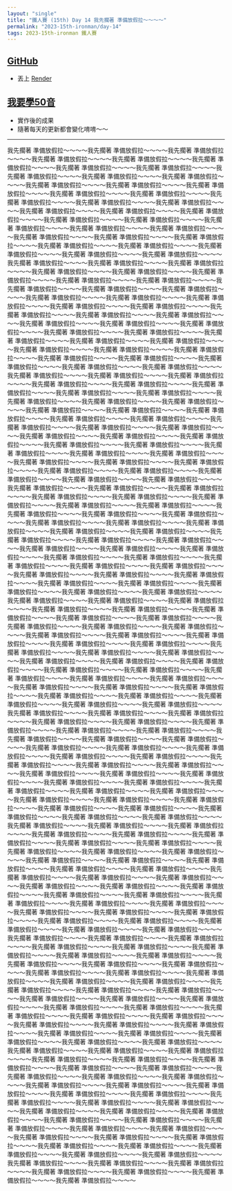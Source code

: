 ```yaml
---
layout: "single"
title: "鐵人賽 (15th) Day 14 我先擱著 準備放假拉～～～～"
permalink: "2023-15th-ironman/day-14"
tags: 2023-15th-ironman 鐵人賽
---
```


## [GitHub](https://github.com/yuting3656/yuting-learning-japanese)

- 丟上 [Render](https://render.com/)

## [我要學50音](https://tim-learning-japanese.onrender.com/)

- 實作後的成果
- 隨著每天的更新都會變化唷唷～～

---


我先擱著 準備放假拉～～～～我先擱著 準備放假拉～～～～我先擱著 準備放假拉～～～～我先擱著 準備放假拉～～～～我先擱著 準備放假拉～～～～我先擱著 準備放假拉～～～～我先擱著 準備放假拉～～～～我先擱著 準備放假拉～～～～我先擱著 準備放假拉～～～～我先擱著 準備放假拉～～～～我先擱著 準備放假拉～～～～我先擱著 準備放假拉～～～～我先擱著 準備放假拉～～～～我先擱著 準備放假拉～～～～我先擱著 準備放假拉～～～～我先擱著 準備放假拉～～～～我先擱著 準備放假拉～～～～我先擱著 準備放假拉～～～～我先擱著 準備放假拉～～～～我先擱著 準備放假拉～～～～我先擱著 準備放假拉～～～～我先擱著 準備放假拉～～～～我先擱著 準備放假拉～～～～我先擱著 準備放假拉～～～～我先擱著 準備放假拉～～～～我先擱著 準備放假拉～～～～我先擱著 準備放假拉～～～～我先擱著 準備放假拉～～～～我先擱著 準備放假拉～～～～我先擱著 準備放假拉～～～～我先擱著 準備放假拉～～～～我先擱著 準備放假拉～～～～我先擱著 準備放假拉～～～～我先擱著 準備放假拉～～～～我先擱著 準備放假拉～～～～我先擱著 準備放假拉～～～～我先擱著 準備放假拉～～～～我先擱著 準備放假拉～～～～我先擱著 準備放假拉～～～～我先擱著 準備放假拉～～～～我先擱著 準備放假拉～～～～我先擱著 準備放假拉～～～～我先擱著 準備放假拉～～～～我先擱著 準備放假拉～～～～我先擱著 準備放假拉～～～～我先擱著 準備放假拉～～～～我先擱著 準備放假拉～～～～我先擱著 準備放假拉～～～～我先擱著 準備放假拉～～～～我先擱著 準備放假拉～～～～我先擱著 準備放假拉～～～～我先擱著 準備放假拉～～～～我先擱著 準備放假拉～～～～我先擱著 準備放假拉～～～～我先擱著 準備放假拉～～～～我先擱著 準備放假拉～～～～我先擱著 準備放假拉～～～～我先擱著 準備放假拉～～～～我先擱著 準備放假拉～～～～我先擱著 準備放假拉～～～～我先擱著 準備放假拉～～～～我先擱著 準備放假拉～～～～我先擱著 準備放假拉～～～～我先擱著 準備放假拉～～～～我先擱著 準備放假拉～～～～我先擱著 準備放假拉～～～～我先擱著 準備放假拉～～～～我先擱著 準備放假拉～～～～我先擱著 準備放假拉～～～～我先擱著 準備放假拉～～～～我先擱著 準備放假拉～～～～我先擱著 準備放假拉～～～～我先擱著 準備放假拉～～～～我先擱著 準備放假拉～～～～我先擱著 準備放假拉～～～～我先擱著 準備放假拉～～～～我先擱著 準備放假拉～～～～我先擱著 準備放假拉～～～～我先擱著 準備放假拉～～～～我先擱著 準備放假拉～～～～我先擱著 準備放假拉～～～～我先擱著 準備放假拉～～～～我先擱著 準備放假拉～～～～我先擱著 準備放假拉～～～～我先擱著 準備放假拉～～～～我先擱著 準備放假拉～～～～我先擱著 準備放假拉～～～～我先擱著 準備放假拉～～～～我先擱著 準備放假拉～～～～我先擱著 準備放假拉～～～～我先擱著 準備放假拉～～～～我先擱著 準備放假拉～～～～我先擱著 準備放假拉～～～～我先擱著 準備放假拉～～～～我先擱著 準備放假拉～～～～我先擱著 準備放假拉～～～～我先擱著 準備放假拉～～～～我先擱著 準備放假拉～～～～我先擱著 準備放假拉～～～～我先擱著 準備放假拉～～～～我先擱著 準備放假拉～～～～我先擱著 準備放假拉～～～～我先擱著 準備放假拉～～～～我先擱著 準備放假拉～～～～我先擱著 準備放假拉～～～～我先擱著 準備放假拉～～～～我先擱著 準備放假拉～～～～我先擱著 準備放假拉～～～～我先擱著 準備放假拉～～～～我先擱著 準備放假拉～～～～我先擱著 準備放假拉～～～～我先擱著 準備放假拉～～～～我先擱著 準備放假拉～～～～我先擱著 準備放假拉～～～～我先擱著 準備放假拉～～～～我先擱著 準備放假拉～～～～我先擱著 準備放假拉～～～～我先擱著 準備放假拉～～～～我先擱著 準備放假拉～～～～我先擱著 準備放假拉～～～～我先擱著 準備放假拉～～～～我先擱著 準備放假拉～～～～我先擱著 準備放假拉～～～～我先擱著 準備放假拉～～～～我先擱著 準備放假拉～～～～我先擱著 準備放假拉～～～～我先擱著 準備放假拉～～～～我先擱著 準備放假拉～～～～我先擱著 準備放假拉～～～～我先擱著 準備放假拉～～～～我先擱著 準備放假拉～～～～我先擱著 準備放假拉～～～～我先擱著 準備放假拉～～～～我先擱著 準備放假拉～～～～我先擱著 準備放假拉～～～～我先擱著 準備放假拉～～～～我先擱著 準備放假拉～～～～我先擱著 準備放假拉～～～～我先擱著 準備放假拉～～～～我先擱著 準備放假拉～～～～我先擱著 準備放假拉～～～～我先擱著 準備放假拉～～～～我先擱著 準備放假拉～～～～我先擱著 準備放假拉～～～～我先擱著 準備放假拉～～～～我先擱著 準備放假拉～～～～我先擱著 準備放假拉～～～～我先擱著 準備放假拉～～～～我先擱著 準備放假拉～～～～我先擱著 準備放假拉～～～～我先擱著 準備放假拉～～～～我先擱著 準備放假拉～～～～我先擱著 準備放假拉～～～～我先擱著 準備放假拉～～～～我先擱著 準備放假拉～～～～我先擱著 準備放假拉～～～～我先擱著 準備放假拉～～～～我先擱著 準備放假拉～～～～我先擱著 準備放假拉～～～～我先擱著 準備放假拉～～～～我先擱著 準備放假拉～～～～我先擱著 準備放假拉～～～～我先擱著 準備放假拉～～～～我先擱著 準備放假拉～～～～我先擱著 準備放假拉～～～～我先擱著 準備放假拉～～～～我先擱著 準備放假拉～～～～我先擱著 準備放假拉～～～～我先擱著 準備放假拉～～～～我先擱著 準備放假拉～～～～我先擱著 準備放假拉～～～～我先擱著 準備放假拉～～～～我先擱著 準備放假拉～～～～我先擱著 準備放假拉～～～～我先擱著 準備放假拉～～～～我先擱著 準備放假拉～～～～我先擱著 準備放假拉～～～～我先擱著 準備放假拉～～～～我先擱著 準備放假拉～～～～我先擱著 準備放假拉～～～～我先擱著 準備放假拉～～～～我先擱著 準備放假拉～～～～我先擱著 準備放假拉～～～～我先擱著 準備放假拉～～～～我先擱著 準備放假拉～～～～我先擱著 準備放假拉～～～～我先擱著 準備放假拉～～～～我先擱著 準備放假拉～～～～我先擱著 準備放假拉～～～～我先擱著 準備放假拉～～～～我先擱著 準備放假拉～～～～我先擱著 準備放假拉～～～～我先擱著 準備放假拉～～～～我先擱著 準備放假拉～～～～我先擱著 準備放假拉～～～～我先擱著 準備放假拉～～～～我先擱著 準備放假拉～～～～我先擱著 準備放假拉～～～～我先擱著 準備放假拉～～～～我先擱著 準備放假拉～～～～我先擱著 準備放假拉～～～～我先擱著 準備放假拉～～～～我先擱著 準備放假拉～～～～我先擱著 準備放假拉～～～～我先擱著 準備放假拉～～～～我先擱著 準備放假拉～～～～我先擱著 準備放假拉～～～～我先擱著 準備放假拉～～～～我先擱著 準備放假拉～～～～我先擱著 準備放假拉～～～～我先擱著 準備放假拉～～～～我先擱著 準備放假拉～～～～我先擱著 準備放假拉～～～～我先擱著 準備放假拉～～～～我先擱著 準備放假拉～～～～我先擱著 準備放假拉～～～～我先擱著 準備放假拉～～～～我先擱著 準備放假拉～～～～我先擱著 準備放假拉～～～～我先擱著 準備放假拉～～～～我先擱著 準備放假拉～～～～我先擱著 準備放假拉～～～～我先擱著 準備放假拉～～～～我先擱著 準備放假拉～～～～我先擱著 準備放假拉～～～～我先擱著 準備放假拉～～～～我先擱著 準備放假拉～～～～我先擱著 準備放假拉～～～～我先擱著 準備放假拉～～～～我先擱著 準備放假拉～～～～我先擱著 準備放假拉～～～～我先擱著 準備放假拉～～～～我先擱著 準備放假拉～～～～我先擱著 準備放假拉～～～～我先擱著 準備放假拉～～～～我先擱著 準備放假拉～～～～我先擱著 準備放假拉～～～～我先擱著 準備放假拉～～～～我先擱著 準備放假拉～～～～我先擱著 準備放假拉～～～～我先擱著 準備放假拉～～～～我先擱著 準備放假拉～～～～我先擱著 準備放假拉～～～～我先擱著 準備放假拉～～～～我先擱著 準備放假拉～～～～我先擱著 準備放假拉～～～～我先擱著 準備放假拉～～～～我先擱著 準備放假拉～～～～我先擱著 準備放假拉～～～～我先擱著 準備放假拉～～～～我先擱著 準備放假拉～～～～我先擱著 準備放假拉～～～～我先擱著 準備放假拉～～～～我先擱著 準備放假拉～～～～我先擱著 準備放假拉～～～～我先擱著 準備放假拉～～～～我先擱著 準備放假拉～～～～我先擱著 準備放假拉～～～～我先擱著 準備放假拉～～～～我先擱著 準備放假拉～～～～我先擱著 準備放假拉～～～～我先擱著 準備放假拉～～～～我先擱著 準備放假拉～～～～我先擱著 準備放假拉～～～～我先擱著 準備放假拉～～～～我先擱著 準備放假拉～～～～我先擱著 準備放假拉～～～～我先擱著 準備放假拉～～～～我先擱著 準備放假拉～～～～我先擱著 準備放假拉～～～～我先擱著 準備放假拉～～～～我先擱著 準備放假拉～～～～我先擱著 準備放假拉～～～～我先擱著 準備放假拉～～～～我先擱著 準備放假拉～～～～我先擱著 準備放假拉～～～～我先擱著 準備放假拉～～～～我先擱著 準備放假拉～～～～我先擱著 準備放假拉～～～～我先擱著 準備放假拉～～～～我先擱著 準備放假拉～～～～我先擱著 準備放假拉～～～～我先擱著 準備放假拉～～～～我先擱著 準備放假拉～～～～我先擱著 準備放假拉～～～～我先擱著 準備放假拉～～～～我先擱著 準備放假拉～～～～我先擱著 準備放假拉～～～～我先擱著 準備放假拉～～～～我先擱著 準備放假拉～～～～我先擱著 準備放假拉～～～～我先擱著 準備放假拉～～～～我先擱著 準備放假拉～～～～我先擱著 準備放假拉～～～～我先擱著 準備放假拉～～～～我先擱著 準備放假拉～～～～我先擱著 準備放假拉～～～～我先擱著 準備放假拉～～～～我先擱著 準備放假拉～～～～我先擱著 準備放假拉～～～～我先擱著 準備放假拉～～～～我先擱著 準備放假拉～～～～我先擱著 準備放假拉～～～～我先擱著 準備放假拉～～～～我先擱著 準備放假拉～～～～我先擱著 準備放假拉～～～～我先擱著 準備放假拉～～～～我先擱著 準備放假拉～～～～我先擱著 準備放假拉～～～～我先擱著 準備放假拉～～～～我先擱著 準備放假拉～～～～我先擱著 準備放假拉～～～～我先擱著 準備放假拉～～～～我先擱著 準備放假拉～～～～我先擱著 準備放假拉～～～～我先擱著 準備放假拉～～～～我先擱著 準備放假拉～～～～我先擱著 準備放假拉～～～～我先擱著 準備放假拉～～～～我先擱著 準備放假拉～～～～我先擱著 準備放假拉～～～～我先擱著 準備放假拉～～～～

